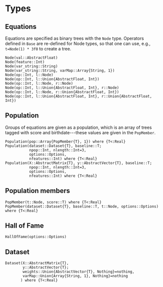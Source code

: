 # Types

## Equations

Equations are specified as binary trees with the `Node` type. Operators
defined in `Base` are re-defined for Node types, so that one can
use, e.g., `t=Node(1) * 3f0` to create a tree.

```@docs
Node(val::AbstractFloat)
Node(feature::Int)
Node(var_string::String)
Node(var_string::String, varMap::Array{String, 1})
Node(op::Int, l::Node)
Node(op::Int, l::Union{AbstractFloat, Int})
Node(op::Int, l::Node, r::Node)
Node(op::Int, l::Union{AbstractFloat, Int}, r::Node)
Node(op::Int, l::Node, r::Union{AbstractFloat, Int})
Node(op::Int, l::Union{AbstractFloat, Int}, r::Union{AbstractFloat, Int})
```

## Population

Groups of equations are given as a population, which is
an array of trees tagged with score and birthdate---these
values are given in the `PopMember`.

```@docs
Population(pop::Array{PopMember{T}, 1}) where {T<:Real}
Population(dataset::Dataset{T}, baseline::T;
           npop::Int, nlength::Int=3,
           options::Options,
           nfeatures::Int) where {T<:Real}
Population(X::AbstractMatrix{T}, y::AbstractVector{T}, baseline::T;
           npop::Int, nlength::Int=3,
           options::Options,
           nfeatures::Int) where {T<:Real}
```

## Population members
```@docs
PopMember(t::Node, score::T) where {T<:Real}
PopMember(dataset::Dataset{T}, baseline::T, t::Node, options::Options) where {T<:Real}
```

## Hall of Fame

```@docs
HallOfFame(options::Options)
```

## Dataset

```@docs
Dataset(X::AbstractMatrix{T},
        y::AbstractVector{T};
        weights::Union{AbstractVector{T}, Nothing}=nothing,
        varMap::Union{Array{String, 1}, Nothing}=nothing
       ) where {T<:Real}
```
